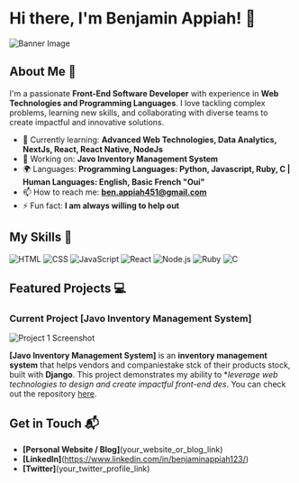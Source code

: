# Hi there, I'm Benjamin Appiah! 👋

![Banner Image](https://www.canva.com/design/DAGrdgFxv7U/OcRkcoSJqDvtEDHAfawmpg/edit?utm_content=DAGrdgFxv7U&utm_campaign=designshare&utm_medium=link2&utm_source=sharebutton)

## About Me 🚀

I'm a passionate **Front-End Software Developer** with experience in **Web Technologies and Programming Languages**. I love tackling complex problems, learning new skills, and collaborating with diverse teams to create impactful and innovative solutions.

- 🌱 Currently learning: **Advanced Web Technologies, Data Analytics, NextJs, React, React Native, NodeJs**
- 🔭 Working on: **Javo Inventory Management System**
- 🌍 Languages: **Programming Languages: Python, Javascript, Ruby, C | Human Languages: English, Basic French "Oui"**
- 📫 How to reach me: **ben.appiah451@gmail.com**
- ⚡ Fun fact: **I am always willing to help out**

## My Skills 🧠

![HTML](https://img.shields.io/badge/-HTML-E34F26?style=flat-square&logo=html5&logoColor=white)
![CSS](https://img.shields.io/badge/-CSS-1572B6?style=flat-square&logo=css3&logoColor=white)
![JavaScript](https://img.shields.io/badge/-JavaScript-F7DF1E?style=flat-square&logo=javascript&logoColor=black)
![React](https://img.shields.io/badge/-React-61DAFB?style=flat-square&logo=react&logoColor=black)
![Node.js](https://img.shields.io/badge/-Node.js-339933?style=flat-square&logo=node.js&logoColor=white)
![Ruby](https://img.shields.io/badge/Ruby-CC342D?style=for-the-badge&logo=ruby&logoColor=white)
![C](https://img.shields.io/badge/C-00599C?style=for-the-badge&logo=c&logoColor=white)


## Featured Projects 💻

### Current Project [Javo Inventory Management System]

![Project 1 Screenshot](project_1_screenshot_url)

**[Javo Inventory Management System]** is an **inventory management system** that helps vendors and companiestake stck of their products stock, built with **Django**. This project demonstrates my ability to **leverage web technologies to design and create impactful front-end des*. You can check out the repository [here](https://github.com/rmensah2022/yavo_webapp).


## Get in Touch 📬

- **[Personal Website / Blog]**(your_website_or_blog_link)
- **[LinkedIn]**(https://www.linkedin.com/in/benjaminappiah123/)
- **[Twitter]**(your_twitter_profile_link)


